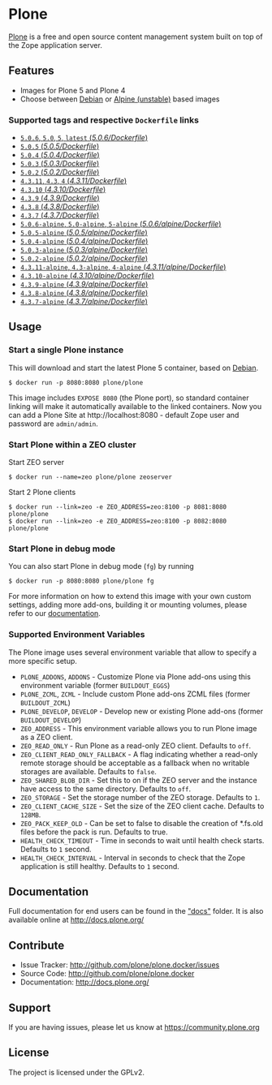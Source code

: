 # Plone

[Plone](https://plone.org) is a free and open source content management system built on top of the Zope application server.


## Features

- Images for Plone 5 and Plone 4
- Choose between [Debian](https://www.debian.org/) or [Alpine (unstable)](http://www.alpinelinux.org/) based images

### Supported tags and respective `Dockerfile` links

- [`5.0.6`, `5.0`, `5`, `latest` (*5.0.6/Dockerfile*)](https://github.com/plone/plone.docker/blob/master/5.0/5.0.6/debian/Dockerfile)
- [`5.0.5` (*5.0.5/Dockerfile*)](https://github.com/plone/plone.docker/blob/master/5.0/5.0.5/debian/Dockerfile)
- [`5.0.4` (*5.0.4/Dockerfile*)](https://github.com/plone/plone.docker/blob/master/5.0/5.0.4/debian/Dockerfile)
- [`5.0.3` (*5.0.3/Dockerfile*)](https://github.com/plone/plone.docker/blob/master/5.0/5.0.3/debian/Dockerfile)
- [`5.0.2` (*5.0.2/Dockerfile*)](https://github.com/plone/plone.docker/blob/master/5.0/5.0.2/debian/Dockerfile)
- [`4.3.11`, `4.3`, `4` (*4.3.11/Dockerfile*)](https://github.com/plone/plone.docker/blob/master/4.3/4.3.11/debian/Dockerfile)
- [`4.3.10` (*4.3.10/Dockerfile*)](https://github.com/plone/plone.docker/blob/master/4.3/4.3.10/debian/Dockerfile)
- [`4.3.9` (*4.3.9/Dockerfile*)](https://github.com/plone/plone.docker/blob/master/4.3/4.3.9/debian/Dockerfile)
- [`4.3.8` (*4.3.8/Dockerfile*)](https://github.com/plone/plone.docker/blob/master/4.3/4.3.8/debian/Dockerfile)
- [`4.3.7` (*4.3.7/Dockerfile*)](https://github.com/plone/plone.docker/blob/master/4.3/4.3.7/debian/Dockerfile)
- [`5.0.6-alpine`, `5.0-alpine`, `5-alpine` (*5.0.6/alpine/Dockerfile*)](https://github.com/plone/plone.docker/blob/master/5.0/5.0.6/alpine/Dockerfile)
- [`5.0.5-alpine` (*5.0.5/alpine/Dockerfile*)](https://github.com/plone/plone.docker/blob/master/5.0/5.0.5/alpine/Dockerfile)
- [`5.0.4-alpine` (*5.0.4/alpine/Dockerfile*)](https://github.com/plone/plone.docker/blob/master/5.0/5.0.4/alpine/Dockerfile)
- [`5.0.3-alpine` (*5.0.3/alpine/Dockerfile*)](https://github.com/plone/plone.docker/blob/master/5.0/5.0.3/alpine/Dockerfile)
- [`5.0.2-alpine` (*5.0.2/alpine/Dockerfile*)](https://github.com/plone/plone.docker/blob/master/5.0/5.0.2/alpine/Dockerfile)
- [`4.3.11-alpine`, `4.3-alpine`, `4-alpine` (*4.3.11/alpine/Dockerfile*)](https://github.com/plone/plone.docker/blob/master/4.3/4.3.11/alpine/Dockerfile)
- [`4.3.10-alpine` (*4.3.10/alpine/Dockerfile*)](https://github.com/plone/plone.docker/blob/master/4.3/4.3.10/alpine/Dockerfile)
- [`4.3.9-alpine` (*4.3.9/alpine/Dockerfile*)](https://github.com/plone/plone.docker/blob/master/4.3/4.3.9/alpine/Dockerfile)
- [`4.3.8-alpine` (*4.3.8/alpine/Dockerfile*)](https://github.com/plone/plone.docker/blob/master/4.3/4.3.8/alpine/Dockerfile)
- [`4.3.7-alpine` (*4.3.7/alpine/Dockerfile*)](https://github.com/plone/plone.docker/blob/master/4.3/4.3.7/alpine/Dockerfile)

## Usage

### Start a single Plone instance

This will download and start the latest Plone 5 container, based on [Debian](https://www.debian.org/).

```console
$ docker run -p 8080:8080 plone/plone
```

This image includes `EXPOSE 8080` (the Plone port), so standard container linking will make it automatically available to the linked containers. Now you can add a Plone Site at http://localhost:8080 - default Zope user and password are `admin/admin`.

### Start Plone within a ZEO cluster

Start ZEO server

```console
$ docker run --name=zeo plone/plone zeoserver
```

Start 2 Plone clients

```console
$ docker run --link=zeo -e ZEO_ADDRESS=zeo:8100 -p 8081:8080 plone/plone
$ docker run --link=zeo -e ZEO_ADDRESS=zeo:8100 -p 8082:8080 plone/plone
```

### Start Plone in debug mode

You can also start Plone in debug mode (`fg`) by running

```console
$ docker run -p 8080:8080 plone/plone fg
```

For more information on how to extend this image with your own custom settings, adding more add-ons, building it or mounting volumes, please refer to our [documentation](https://github.com/plone/plone.docker/tree/master/docs).

### Supported Environment Variables

The Plone image uses several environment variable that allow to specify a more specific setup.

* `PLONE_ADDONS`, `ADDONS` - Customize Plone via Plone add-ons using this environment variable (former `BUILDOUT_EGGS`)
* `PLONE_ZCML`, `ZCML` - Include custom Plone add-ons ZCML files (former `BUILDOUT_ZCML`)
* `PLONE_DEVELOP`, `DEVELOP` - Develop new or existing Plone add-ons (former `BUILDOUT_DEVELOP`)
* `ZEO_ADDRESS` - This environment variable allows you to run Plone image as a ZEO client.
* `ZEO_READ_ONLY` - Run Plone as a read-only ZEO client. Defaults to `off`.
* `ZEO_CLIENT_READ_ONLY_FALLBACK` - A flag indicating whether a read-only remote storage should be acceptable as a fallback when no writable storages are available. Defaults to `false`.
* `ZEO_SHARED_BLOB_DIR` - Set this to on if the ZEO server and the instance have access to the same directory. Defaults to `off`.
* `ZEO_STORAGE` - Set the storage number of the ZEO storage. Defaults to `1`.
* `ZEO_CLIENT_CACHE_SIZE` - Set the size of the ZEO client cache. Defaults to `128MB`.
* `ZEO_PACK_KEEP_OLD` - Can be set to false to disable the creation of *.fs.old files before the pack is run. Defaults to true.
* `HEALTH_CHECK_TIMEOUT` - Time in seconds to wait until health check starts. Defaults to `1` second.
* `HEALTH_CHECK_INTERVAL` - Interval in seconds to check that the Zope application is still healthy. Defaults to `1` second.

## Documentation

Full documentation for end users can be found in the ["docs"](https://github.com/plone/plone.docker/tree/master/docs) folder.
It is also available online at http://docs.plone.org/


## Contribute


- Issue Tracker: http://github.com/plone/plone.docker/issues
- Source Code: http://github.com/plone/plone.docker
- Documentation: http://docs.plone.org/

## Support


If you are having issues, please let us know at https://community.plone.org

## License

The project is licensed under the GPLv2.
